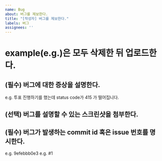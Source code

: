 ```yaml
---
name: Bug
about: 버그를 제보한다.
title: "[작성자] 버그를 제보한다."
labels: 버그
assignees: ''
---
```


# example(e.g.)은 모두 삭제한 뒤 업로드한다.

## (필수) 버그에 대한 증상을 설명한다.
e.g. 투표 진행하기를 했는데 status code가 415 가 떨어집니다.

## (선택) 버그를 설명할 수 있는 스크린샷을 첨부한다.


## (필수) 버그가 발생하는 commit id 혹은 issue 번호를 명시한다.
e.g. 9efebbb0e3
e.g. #1